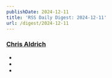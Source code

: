 ```yaml
---
publishDate: 2024-12-11
title: 'RSS Daily Digest: 2024-12-11'
url: /digest/2024-12-11
---
```


### [Chris Aldrich](https://boffosocko.com/)

  * [](https://boffosocko.com/2024/12/10/elon-musk-ceo-propaganda/)
  * [](https://boffosocko.com/2024/12/10/55826663/)
  * [](https://boffosocko.com/2024/12/10/1980-brother-charger-11-correction-portable-typewriter/)
  
